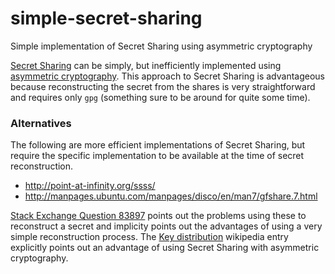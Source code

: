 # simple-secret-sharing
Simple implementation of Secret Sharing using asymmetric cryptography

[Secret Sharing](https://en.wikipedia.org/wiki/Secret_sharing) can be simply, but inefficiently implemented using [asymmetric cryptography](https://en.wikipedia.org/wiki/Public-key_cryptography).  This approach to Secret Sharing is advantageous because reconstructing the secret from the shares is very straightforward and requires only `gpg` (something sure to be around for quite some time).


### Alternatives

The following are more efficient implementations of Secret Sharing, but require the specific implementation to be available at the time of secret reconstruction.

* http://point-at-infinity.org/ssss/
* http://manpages.ubuntu.com/manpages/disco/en/man7/gfshare.7.html

[Stack Exchange Question 83897](https://security.stackexchange.com/questions/83897/shamirs-secret-sharing-scheme-how-standardised) points out the problems using these to reconstruct a secret and implicity points out the advantages of using a very simple reconstruction process.  The [Key distribution](https://en.wikipedia.org/wiki/Key_distribution) wikipedia entry explicitly points out an advantage of using Secret Sharing with asymmetric cryptography.
